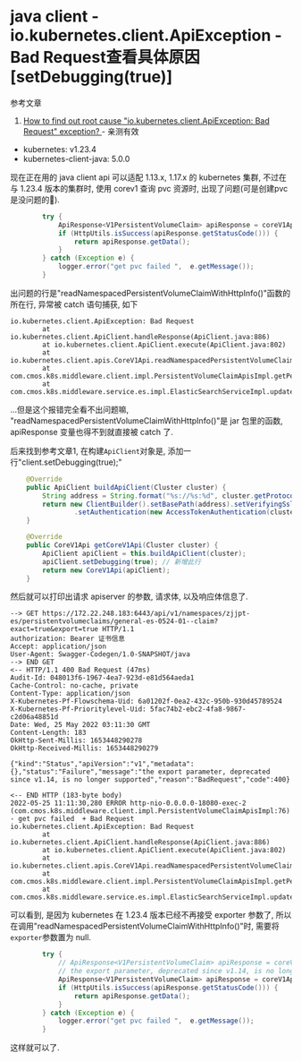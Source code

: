 # java client - io.kubernetes.client.ApiException - Bad Request查看具体原因[setDebugging(true)]

参考文章

1. [How to find out root cause "io.kubernetes.client.ApiException: Bad Request" exception? ](https://github.com/kubernetes-client/java/issues/695)
        - 亲测有效

- kubernetes: v1.23.4
- kubernetes-client-java: 5.0.0

现在正在用的 java client api 可以适配 1.13.x, 1.17.x 的 kubernetes 集群, 不过在与 1.23.4 版本的集群时, 使用 corev1 查询 pvc 资源时, 出现了问题(可是创建pvc是没问题的🤨).

```java
        try {
            ApiResponse<V1PersistentVolumeClaim> apiResponse = coreV1Api.readNamespacedPersistentVolumeClaimWithHttpInfo(pvcName, namespace, null, true, true);
            if (HttpUtils.isSuccess(apiResponse.getStatusCode())) {
                return apiResponse.getData();
            }
        } catch (Exception e) {
            logger.error("get pvc failed ",  e.getMessage());
        }
```

出问题的行是"readNamespacedPersistentVolumeClaimWithHttpInfo()"函数的所在行, 异常被 catch 语句捕获, 如下

```
io.kubernetes.client.ApiException: Bad Request
        at io.kubernetes.client.ApiClient.handleResponse(ApiClient.java:886)
        at io.kubernetes.client.ApiClient.execute(ApiClient.java:802)
        at io.kubernetes.client.apis.CoreV1Api.readNamespacedPersistentVolumeClaimWithHttpInfo(CoreV1Api.java:24668)
        at com.cmos.k8s.middleware.client.impl.PersistentVolumeClaimApisImpl.getPersistentVolumeClaimByNameAndNamespaces(PersistentVolumeClaimApisImpl.java:71)
        at com.cmos.k8s.middleware.service.es.impl.ElasticSearchServiceImpl.updateElasticsearchLocalStorage(ElasticSearchServiceImpl.java:394)
```

...但是这个报错完全看不出问题嘛, "readNamespacedPersistentVolumeClaimWithHttpInfo()"是 jar 包里的函数, apiResponse 变量也得不到就直接被 catch 了.

后来找到参考文章1, 在构建`ApiClient`对象是, 添加一行"client.setDebugging(true);"

```java
    @Override
    public ApiClient buildApiClient(Cluster cluster) {
        String address = String.format("%s://%s:%d", cluster.getProtocol(), cluster.getHost(), cluster.getPort());
        return new ClientBuilder().setBasePath(address).setVerifyingSsl(false)
                .setAuthentication(new AccessTokenAuthentication(cluster.getMachineToken())).build();
    }

    @Override
    public CoreV1Api getCoreV1Api(Cluster cluster) {
        ApiClient apiClient = this.buildApiClient(cluster);
        apiClient.setDebugging(true); // 新增此行
        return new CoreV1Api(apiClient);
    }
```

然后就可以打印出请求 apiserver 的参数, 请求体, 以及响应体信息了.

```
--> GET https://172.22.248.183:6443/api/v1/namespaces/zjjpt-es/persistentvolumeclaims/general-es-0524-01--claim?exact=true&export=true HTTP/1.1
authorization: Bearer 证书信息
Accept: application/json
User-Agent: Swagger-Codegen/1.0-SNAPSHOT/java
--> END GET
<-- HTTP/1.1 400 Bad Request (47ms)
Audit-Id: 048013f6-1967-4ea7-923d-e81d564aeda1
Cache-Control: no-cache, private
Content-Type: application/json
X-Kubernetes-Pf-Flowschema-Uid: 6a01202f-0ea2-432c-950b-930d45789524
X-Kubernetes-Pf-Prioritylevel-Uid: 5fac74b2-ebc2-4fa8-9867-c2d06a48851d
Date: Wed, 25 May 2022 03:11:30 GMT
Content-Length: 183
OkHttp-Sent-Millis: 1653448290278
OkHttp-Received-Millis: 1653448290279

{"kind":"Status","apiVersion":"v1","metadata":{},"status":"Failure","message":"the export parameter, deprecated since v1.14, is no longer supported","reason":"BadRequest","code":400}

<-- END HTTP (183-byte body)
2022-05-25 11:11:30,280 ERROR http-nio-0.0.0.0-18080-exec-2 (com.cmos.k8s.middleware.client.impl.PersistentVolumeClaimApisImpl:76) - get pvc failed  + Bad Request
io.kubernetes.client.ApiException: Bad Request
        at io.kubernetes.client.ApiClient.handleResponse(ApiClient.java:886)
        at io.kubernetes.client.ApiClient.execute(ApiClient.java:802)
        at io.kubernetes.client.apis.CoreV1Api.readNamespacedPersistentVolumeClaimWithHttpInfo(CoreV1Api.java:24668)
        at com.cmos.k8s.middleware.client.impl.PersistentVolumeClaimApisImpl.getPersistentVolumeClaimByNameAndNamespaces(PersistentVolumeClaimApisImpl.java:71)
        at com.cmos.k8s.middleware.service.es.impl.ElasticSearchServiceImpl.updateElasticsearchLocalStorage(ElasticSearchServiceImpl.java:394)
```

可以看到, 是因为 kubernetes 在 1.23.4 版本已经不再接受 exporter 参数了, 所以在调用"readNamespacedPersistentVolumeClaimWithHttpInfo()"时, 需要将`exporter`参数置为 null.

```java
        try {
            // ApiResponse<V1PersistentVolumeClaim> apiResponse = coreV1Api.readNamespacedPersistentVolumeClaimWithHttpInfo(pvcName, namespace, null, true, true);
            // the export parameter, deprecated since v1.14, is no longer supported
            ApiResponse<V1PersistentVolumeClaim> apiResponse = coreV1Api.readNamespacedPersistentVolumeClaimWithHttpInfo(pvcName, namespace, null, true, null);
            if (HttpUtils.isSuccess(apiResponse.getStatusCode())) {
                return apiResponse.getData();
            }
        } catch (Exception e) {
            logger.error("get pvc failed ",  e.getMessage());
        }
```

这样就可以了.
